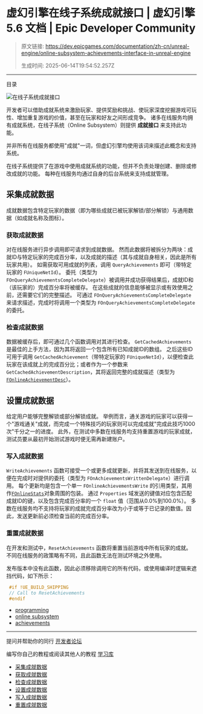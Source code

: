 # 虚幻引擎在线子系统成就接口 | 虚幻引擎 5.6 文档 | Epic Developer Community

> 原文链接: https://dev.epicgames.com/documentation/zh-cn/unreal-engine/online-subsystem-achievements-interface-in-unreal-engine
> 
> 生成时间: 2025-06-14T19:54:52.257Z

---

目录

![在线子系统成就接口](https://dev.epicgames.com/community/api/documentation/image/addb488e-1aee-4648-92f0-977dcede5f90?resizing_type=fill&width=1920&height=335)

开发者可以借助成就系统来激励玩家、提供奖励和挑战、使玩家深度挖掘游戏可玩性、增加重复游戏的价值，甚至在玩家和好友之间形成竞争。 诸多在线服务均拥有成就系统，在线子系统（Online Subsystem）则提供 **成就接口** 来支持此功能。

并非所有在线服务都使用"成就"一词，但虚幻引擎均使用该词来描述此概念和支持系统。

在线子系统提供了在游戏中使用成就系统的功能，但并不负责处理创建、删除或修改成就的功能。 每种在线服务均通过自身的后台系统来支持成就管理。

## 采集成就数据

成就数据包含特定玩家的数据（即为哪些成就已被玩家解锁/部分解锁）与通用数据（如成就名称及图标）。

### 获取成就数据

对在线服务进行异步调用即可请求到成就数据。 然而此数据将被拆分为两块：成就ID与特定玩家的完成百分率，以及成就的描述（其与成就自身相关，因此是所有玩家共用）。 如需获取可用成就的列表，调用 `QueryAchievements` 即可（带特定玩家的 `FUniqueNetId`）。 委托（类型为 `FOnQueryAchievementsCompleteDelegate`）被调用并成功获得结果后，成就ID和（该玩家的）完成百分率将被缓存。 在这些成就的信息能够被显示或有效使用之前，还需要它们的完整描述。 可通过 `FOnQueryAchievementsCompleteDelegate` 来请求描述，完成时将调用一个类型为 `FOnQueryAchievementsCompleteDelegate` 的委托。

### 检查成就数据

数据被缓存后，即可通过几个函数调用对其进行检查。 `GetCachedAchievements` 是最佳的上手方法，因为其将返回一个包含所有已知成就ID的数组。 之后这些ID可用于调用 `GetCachedAchievement`（带特定玩家的 `FUniqueNetId`），以便检查此玩家在该成就上的完成百分比；或者作为一个参数来 `GetCachedAchievementDescription`，其将返回完整的成就描述（类型为[`FOnlineAchievementDesc`](/documentation/en-us/unreal-engine/API/Plugins/OnlineSubsystem/Interfaces/FOnlineAchievementDesc)）。

## 设置成就数据

给定用户能够完整解锁或部分解锁成就。 举例而言，通关游戏的玩家可以获得一个"游戏通关"成就，而完成一个特殊技巧的玩家则可以完成成就"完成此技巧1000次"千分之一的进度。 此外，在测试中多数在线服务均支持重置游戏的玩家成就，测试员要从最初开始测试游戏时便无需再新建账户。

### 写入成就数据

`WriteAchievements` 函数可接受一个或更多成就更新，并将其发送到在线服务，以便在完成时对提供的委托（类型为 `FOnAchievementsWrittenDelegate`）进行调用。 每个更新均是包含一个单一 `FOnlineAchievementsWrite` 的引用类型，其用作[`FOnlineStats`](/documentation/en-us/unreal-engine/API/Plugins/OnlineSubsystem/FOnlineStats)对象周围的包装。 通过 `Properties` 域发送的键值对应包含匹配成就ID的键，以及包含完成百分率的一个 `float` 值（范围从0.0%到100.0%）。 多数在线服务均不支持将玩家的成就完成百分率改为小于或等于已记录的数值。因此，发送更新前必须检查当前的完成百分率。

### 重置成就数据

在开发和测试中，`ResetAchievements` 函数将重置当前游戏中所有玩家的成就。 不同在线服务的政策略有不同，且此函数无法在测试环境之外使用。

发布版本中没有此函数，因此必须移除调用它的所有代码，或使用编译时逻辑来遮挡代码，如下所示：

```cpp
 #if !UE_BUILD_SHIPPING
 // Call to ResetAchievements
 #endif
```

-   [programming](https://dev.epicgames.com/community/search?query=programming)
-   [online subsystem](https://dev.epicgames.com/community/search?query=online%20subsystem)
-   [achievements](https://dev.epicgames.com/community/search?query=achievements)

* * *

提问并帮助你的同行 [开发者论坛](https://forums.unrealengine.com/categories?tag=unreal-engine)

编写你自己的教程或阅读其他人的教程 [学习库](https://dev.epicgames.com/community/unreal-engine/learning)

-   [采集成就数据](/documentation/zh-cn/unreal-engine/online-subsystem-achievements-interface-in-unreal-engine#%E9%87%87%E9%9B%86%E6%88%90%E5%B0%B1%E6%95%B0%E6%8D%AE)
-   [获取成就数据](/documentation/zh-cn/unreal-engine/online-subsystem-achievements-interface-in-unreal-engine#%E8%8E%B7%E5%8F%96%E6%88%90%E5%B0%B1%E6%95%B0%E6%8D%AE)
-   [检查成就数据](/documentation/zh-cn/unreal-engine/online-subsystem-achievements-interface-in-unreal-engine#%E6%A3%80%E6%9F%A5%E6%88%90%E5%B0%B1%E6%95%B0%E6%8D%AE)
-   [设置成就数据](/documentation/zh-cn/unreal-engine/online-subsystem-achievements-interface-in-unreal-engine#%E8%AE%BE%E7%BD%AE%E6%88%90%E5%B0%B1%E6%95%B0%E6%8D%AE)
-   [写入成就数据](/documentation/zh-cn/unreal-engine/online-subsystem-achievements-interface-in-unreal-engine#%E5%86%99%E5%85%A5%E6%88%90%E5%B0%B1%E6%95%B0%E6%8D%AE)
-   [重置成就数据](/documentation/zh-cn/unreal-engine/online-subsystem-achievements-interface-in-unreal-engine#%E9%87%8D%E7%BD%AE%E6%88%90%E5%B0%B1%E6%95%B0%E6%8D%AE)